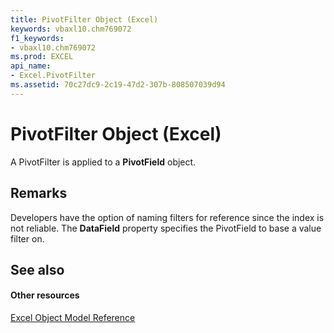 ```yaml
---
title: PivotFilter Object (Excel)
keywords: vbaxl10.chm769072
f1_keywords:
- vbaxl10.chm769072
ms.prod: EXCEL
api_name:
- Excel.PivotFilter
ms.assetid: 70c27dc9-2c19-47d2-307b-808507039d94
---
```



# PivotFilter Object (Excel)

A PivotFilter is applied to a  **PivotField** object.


## Remarks

Developers have the option of naming filters for reference since the index is not reliable. The  **DataField** property specifies the PivotField to base a value filter on.


## See also


#### Other resources


[Excel Object Model Reference](http://msdn.microsoft.com/library/object-model-excel-vba-reference%28Office.15%29.aspx)


